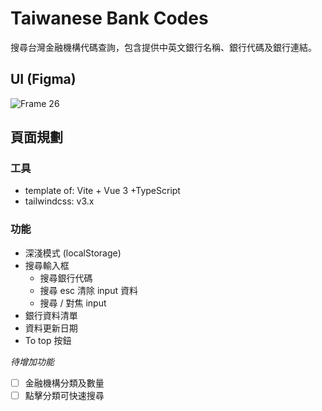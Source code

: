 # Taiwanese Bank Codes

搜尋台灣金融機構代碼查詢，包含提供中英文銀行名稱、銀行代碼及銀行連結。

## UI (Figma)

![Frame 26](https://user-images.githubusercontent.com/87239200/189030820-c0ecb01a-98ba-4b1d-8464-c93a72a39b9e.png)

## 頁面規劃

### 工具

-  template of: Vite + Vue 3 +TypeScript
-  tailwindcss: v3.x

### 功能

-  深淺模式 (localStorage)
-  搜尋輸入框
   -  搜尋銀行代碼
   -  搜尋 esc 清除 input 資料
   -  搜尋 / 對焦 input
-  銀行資料清單
-  資料更新日期
-  To top 按鈕

_待增加功能_

-  [ ] 金融機構分類及數量
-  [ ] 點擊分類可快速搜尋
